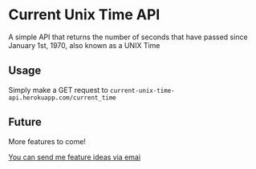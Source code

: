 # Current Unix Time API

A simple API that returns the number of seconds that have passed since January 1st, 1970, also known as a UNIX Time

## Usage

Simply make a GET request to `current-unix-time-api.herokuapp.com/current_time`

## Future

More features to come!

[You can send me feature ideas via emai](mailto:rafaelunag@hotmail.com)